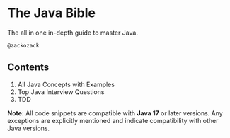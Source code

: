 # The Java Bible
The all in one in-depth guide to master Java.

    @zackozack


## Contents
1. All Java Concepts with Examples
2. Top Java Interview Questions
3. TDD

**Note:** All code snippets are compatible with **Java 17** or later versions. Any exceptions are explicitly mentioned and indicate compatibility with other Java versions.